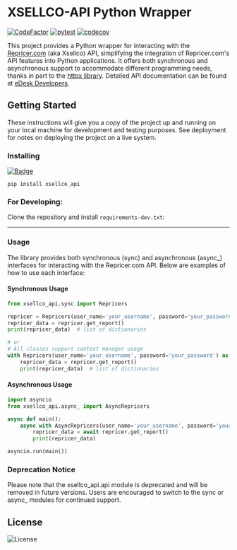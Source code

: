 # XSELLCO-API Python Wrapper

[![CodeFactor](https://www.codefactor.io/repository/github/yberezkin/xsellco-api/badge)](https://www.codefactor.io/repository/github/yberezkin/xsellco-api)
[![pytest](https://github.com/yberezkin/xsellco-api/actions/workflows/python-pytest.yml/badge.svg)](https://github.com/yberezkin/xsellco-api/actions/workflows/python-pytest.yml)
[![codecov](https://codecov.io/gh/yberezkin/xsellco-api/graph/badge.svg?token=ZVJIDL2T54)](https://codecov.io/gh/yberezkin/xsellco-api)


This project provides a Python wrapper for interacting with the [Repricer.com](https://www.repricer.com/) (aka Xsellco) API, simplifying the integration of Repricer.com's API features into Python applications. It offers both synchronous and asynchronous support to accommodate different programming needs, thanks in part to the [httpx library](https://github.com/encode/httpx). Detailed API documentation can be found at [eDesk Developers](https://developers.edesk.com/).

## Getting Started

These instructions will give you a copy of the project up and running on
your local machine for development and testing purposes. See deployment
for notes on deploying the project on a live system.

### Installing
[![Badge](https://img.shields.io/pypi/v/xsellco-api?style=for-the-badge)](https://pypi.org/project/xsellco-api/)

    pip install xsellco_api

### For Developing:
Clone the repository and install `requirements-dev.txt`:

---

### Usage

The library provides both synchronous (sync) and asynchronous (async_) interfaces for interacting with the Repricer.com API. Below are examples of how to use each interface:

#### Synchronous Usage
```python
from xsellco_api.sync import Repricers

repricer = Repricers(user_name='your_username', password='your_password')
repricer_data = repricer.get_report()
print(repricer_data)  # list of dictionaries

# or
# All classes support context manager usage
with Repricers(user_name='your_username', password='your_password') as repricer:
    repricer_data = repricer.get_report()
    print(repricer_data)  # list of dictionaries
```
#### Asynchronous Usage
```python
import asyncio
from xsellco_api.async_ import AsyncRepricers

async def main():
    async with AsyncRepricers(user_name='your_username', password='your_password') as repricer:
        repricer_data = await repricer.get_report()
        print(repricer_data)

asyncio.run(main())
```

### Deprecation Notice
Please note that the xsellco_api.api module is deprecated and will be removed in future versions. Users are encouraged to switch to the sync or async_ modules for continued support.


## License

![License](https://img.shields.io/github/license/yberezkin/xsellco-api?style=for-the-badge)
